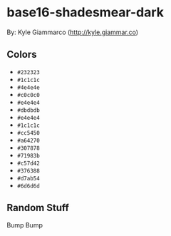 # base16-shadesmear-dark

By: Kyle Giammarco (http://kyle.giammar.co)

## Colors

* `#232323`
* `#1c1c1c`
* `#4e4e4e`
* `#c0c0c0`
* `#e4e4e4`
* `#dbdbdb`
* `#e4e4e4`
* `#1c1c1c`
* `#cc5450`
* `#a64270`
* `#307878`
* `#71983b`
* `#c57d42`
* `#376388`
* `#d7ab54`
* `#6d6d6d`

## Random Stuff

Bump
Bump
